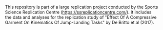 This repository is part of a large replication project conducted by the Sports Science Replication Centre (https://ssreplicationcentre.com/). It includes the data and analyses for the replication study of "Effect Of A Compressive Garment On Kinematics Of Jump-Landing Tasks" by De Britto et al (2017).
